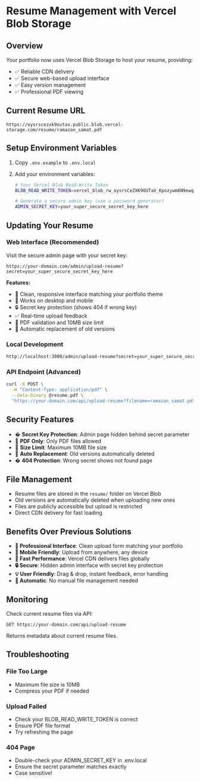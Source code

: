 # Resume Management with Vercel Blob Storage

## Overview

Your portfolio now uses Vercel Blob Storage to host your resume, providing:

- ✅ Reliable CDN delivery
- ✅ Secure web-based upload interface
- ✅ Easy version management
- ✅ Professional PDF viewing

## Current Resume URL

```
https://oysrscezxk9outav.public.blob.vercel-storage.com/resume/ramazan_samat.pdf
```

## Setup Environment Variables

1. Copy `.env.example` to `.env.local`
2. Add your environment variables:

   ```bash
   # Your Vercel Blob Read-Write Token
   BLOB_READ_WRITE_TOKEN=vercel_blob_rw_oysrsCeZXK9OUTaV_Kpozywm6N9ewqasa8EaVUvBf7HJfBA

   # Generate a secure admin key (use a password generator)
   ADMIN_SECRET_KEY=your_super_secure_secret_key_here
   ```

## Updating Your Resume

### Web Interface (Recommended)

Visit the secure admin page with your secret key:

```
https://your-domain.com/admin/upload-resume?secret=your_super_secure_secret_key_here
```

**Features:**

- 🎨 Clean, responsive interface matching your portfolio theme
- 📱 Works on desktop and mobile
- 🔒 Secret key protection (shows 404 if wrong key)
- ✅ Real-time upload feedback
- 📄 PDF validation and 10MB size limit
- 🔄 Automatic replacement of old versions

### Local Development

```bash
http://localhost:3000/admin/upload-resume?secret=your_super_secure_secret_key_here
```

### API Endpoint (Advanced)

```bash
curl -X POST \
  -H "Content-Type: application/pdf" \
  --data-binary @resume.pdf \
  "https://your-domain.com/api/upload-resume?filename=ramazan_samat.pdf"
```

## Security Features

- � **Secret Key Protection**: Admin page hidden behind secret parameter
- 🚫 **PDF Only**: Only PDF files allowed
- 📏 **Size Limit**: Maximum 10MB file size
- 🔄 **Auto Replacement**: Old versions automatically deleted
- �️ **404 Protection**: Wrong secret shows not found page

## File Management

- Resume files are stored in the `resume/` folder on Vercel Blob
- Old versions are automatically deleted when uploading new ones
- Files are publicly accessible but upload is restricted
- Direct CDN delivery for fast loading

## Benefits Over Previous Solutions

- **🎯 Professional Interface**: Clean upload form matching your portfolio
- **📱 Mobile Friendly**: Upload from anywhere, any device
- **🚀 Fast Performance**: Vercel CDN delivers files globally
- **🔒 Secure**: Hidden admin interface with secret key protection
- **💡 User Friendly**: Drag & drop, instant feedback, error handling
- **🔄 Automatic**: No manual file management needed

## Monitoring

Check current resume files via API:

```
GET https://your-domain.com/api/upload-resume
```

Returns metadata about current resume files.

## Troubleshooting

### File Too Large

- Maximum file size is 10MB
- Compress your PDF if needed

### Upload Failed

- Check your BLOB_READ_WRITE_TOKEN is correct
- Ensure PDF file format
- Try refreshing the page

### 404 Page

- Double-check your ADMIN_SECRET_KEY in .env.local
- Ensure the secret parameter matches exactly
- Case sensitive!
